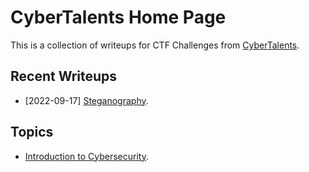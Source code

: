 # CyberTalents Home Page

This is a collection of writeups for CTF Challenges from [CyberTalents](https://cybertalents.com/).

## Recent Writeups

- [2022-09-17] [Steganography](./Introduction-to-Cybersecurity/lesson-18.md).

## Topics

- [Introduction to Cybersecurity](./Introduction-to-Cybersecurity/README.md).
